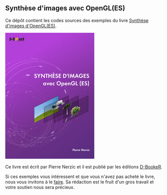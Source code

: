 ## Synthèse d'images avec OpenGL(ES)
Ce dépôt contient les codes sources des exemples du livre [Synthèse d'images d'OpenGL(ES)](https://www.d-booker.fr/opengl/78-synthese-d-images.html). 

![Couverture du livre](opengl-couv_github.jpg)

Ce livre est écrit par Pierre Nerzic
et il est publié par les éditions [D-BookeR](http://www.d-booker.fr).

Si ces exemples vous intéressent et que vous n'avez pas acheté le livre, nous vous invitons à le [faire](https://www.d-booker.fr/opengl/78-synthese-d-images.html). Sa rédaction est le fruit d'un gros travail et votre soutien nous sera précieux.
